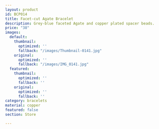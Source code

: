 ```yaml
---
layout: product
id: BCP014
title: Facet-cut Agate Bracelet
description: Grey-blue faceted Agate and copper plated spacer beads.
price: "38"
images:
  default:
    thumbnail:
      optimized: ''
      fallback: "/images/Thumbnail-0141.jpg"
    original:
      optimized: ''
      fallback: "/images/IMG_0141.jpg"
  featured:
    thumbnail:
      optimized: ''
      fallback: ''
    original:
      optimized: ''
      fallback: ''
category: bracelets
material: copper
featured: false
section: Store

---
```


